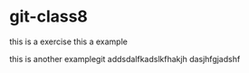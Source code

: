 # git-class8
this is a exercise
this a example

this is another examplegit addsdalfkadslkfhakjh
dasjhfgjadshf